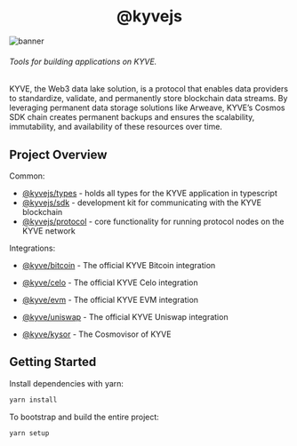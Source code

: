 <div align="center">
  <h1>@kyvejs</h1>
</div>

![banner](https://arweave.net/RkC-azeak1eOQGOLSaPNzHo-ORc-cWgnmdJnSScedFE)

<p align="center">
<h6>Tools for building applications on KYVE.</h6>
</p>

KYVE, the Web3 data lake solution, is a protocol that enables data providers to standardize, validate, and permanently store blockchain data streams. By leveraging permanent data storage solutions like Arweave, KYVE’s Cosmos SDK chain creates permanent backups and ensures the scalability, immutability, and availability of these resources over time.

## Project Overview

Common:

- [@kyvejs/types](common/types/README.md) - holds all types for the KYVE application in typescript
- [@kyvejs/sdk](common/sdk/README.md) - development kit for communicating with the KYVE blockchain
- [@kyvejs/protocol](common/protocol/README.md) - core functionality for running protocol nodes on the KYVE network

Integrations:

- [@kyve/bitcoin](integrations/bitcoin/README.md) - The official KYVE Bitcoin integration
- [@kyve/celo](integrations/celo/README.md) - The official KYVE Celo integration
- [@kyve/evm](integrations/evm/README.md) - The official KYVE EVM integration
- [@kyve/uniswap](integrations/uniswap/README.md) - The official KYVE Uniswap integration

- [@kyve/kysor](integrations/kysor/README.md) - The Cosmovisor of KYVE

## Getting Started

Install dependencies with yarn:

```bash
yarn install
```

To bootstrap and build the entire project:

```
yarn setup
```
